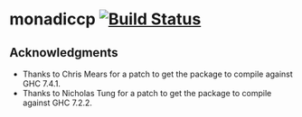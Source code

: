 monadiccp [![Build Status](https://secure.travis-ci.org/neothemachine/monadiccp.png?branch=master)](http://travis-ci.org/neothemachine/monadiccp)
=========


Acknowledgments
---------------

- Thanks to Chris Mears for a patch to get
  the package to compile against GHC 7.4.1.
- Thanks to Nicholas Tung for a patch to get
  the package to compile against GHC 7.2.2.
